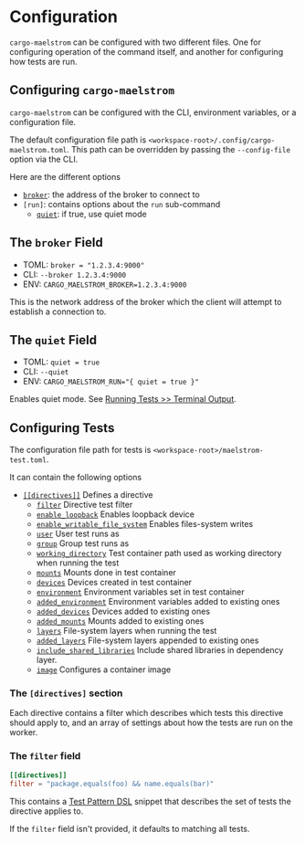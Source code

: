 # Configuration

`cargo-maelstrom` can be configured with two different files. One for
configuring operation of the command itself, and another for configuring how
tests are run.

## Configuring `cargo-maelstrom`

`cargo-maelstrom` can be configured with the CLI, environment variables, or a
configuration file.

The default configuration file path is
`<workspace-root>/.config/cargo-maelstrom.toml`. This path can be overridden by
passing the `--config-file` option via the CLI.

Here are the different options

- [`broker`](#the-broker-field): the address of the broker to connect to
- `[run]`: contains options about the `run` sub-command
    - [`quiet`](#the-quiet-field): if true, use quiet mode

## The `broker` Field
- TOML: `broker = "1.2.3.4:9000"`
- CLI: `--broker 1.2.3.4:9000`
- ENV: `CARGO_MAELSTROM_BROKER=1.2.3.4:9000`

This is the network address of the broker which the client will attempt to
establish a connection to.

## The `quiet` Field
- TOML: `quiet = true`
- CLI: `--quiet`
- ENV: `CARGO_MAELSTROM_RUN="{ quiet = true }"`

Enables quiet mode. See
[Running Tests >> Terminal Output](./running_tests.html#terminal-output).

## Configuring Tests

The configuration file path for tests is `<workspace-root>/maelstrom-test.toml`.

It can contain the following options

- [`[[directives]]`](#the-directives-section) Defines a directive
    - [`filter`](#the-filter-field) Directive test filter
    - [`enable_loopback`](./execution_environment.md#the-enable_loopback-field)
        Enables loopback device
    - [`enable_writable_file_system`](
        ./execution_environment.md#the-enable_writable_file_system-field)
        Enables files-system writes
    - [`user`](./execution_environment.md#the-user-field) User test runs as
    - [`group`](./execution_environment.md#the-group-field) Group test runs as
    - [`working_directory`](
        ./execution_environment.md#the-working_directory-field)
        Test container path used as working directory when running the test
    - [`mounts`](./execution_environment.md#the-mounts-field) Mounts done in
        test container
    - [`devices`](./execution_environment.md#the-devices-field) Devices created
      in test container
    - [`environment`](./execution_environment.md#the-environment-field)
        Environment variables set in test container
    - [`added_environment`](
        ./execution_environment.md#the-added_environment-field)
        Environment variables added to existing ones
    - [`added_devices`](./execution_environment.md#the-added_devices-field)
        Devices added to existing ones
    - [`added_mounts`](./execution_environment.md#the-added_mounts-field)
        Mounts added to existing ones
    - [`layers`](./layers.md#the-layers-field) File-system layers when running
        the test
    - [`added_layers`](./layers.md#the-added_layers-field) File-system layers
        appended to existing ones
    - [`include_shared_libraries`](./layers.md#the-include_shared_libraries-field) Include
        shared libraries in dependency layer.
    - [`image`](./container_images.md#the-image-field) Configures a container image

### The `[directives]` section

Each directive contains a filter which describes which tests this directive
should apply to, and an array of settings about how the tests are run on the
worker.

### The `filter` field

```toml
[[directives]]
filter = "package.equals(foo) && name.equals(bar)"
```

This contains a [Test Pattern DSL](./test_pattern_dsl.md) snippet that describes
the set of tests the directive applies to.

If the `filter` field isn't provided, it defaults to matching all tests.
